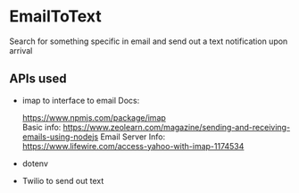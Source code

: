 # EmailToText
Search for something specific in email and send out a text notification upon arrival

## APIs used
- imap to interface to email   Docs:

    https://www.npmjs.com/package/imap  
    Basic info: https://www.zeolearn.com/magazine/sending-and-receiving-emails-using-nodejs
    Email Server Info:  https://www.lifewire.com/access-yahoo-with-imap-1174534
- dotenv
- Twilio to send out text

